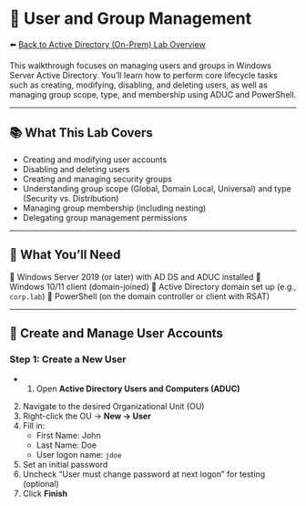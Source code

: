 # 👥 User and Group Management

⬅️ [Back to Active Directory (On-Prem) Lab Overview](./README.md)

This walkthrough focuses on managing users and groups in Windows Server Active Directory. You’ll learn how to perform core lifecycle tasks such as creating, modifying, disabling, and deleting users, as well as managing group scope, type, and membership using ADUC and PowerShell.

---

## 📚 What This Lab Covers

- Creating and modifying user accounts  
- Disabling and deleting users  
- Creating and managing security groups  
- Understanding group scope (Global, Domain Local, Universal) and type (Security vs. Distribution)  
- Managing group membership (including nesting)  
- Delegating group management permissions  

---

## 📝 What You’ll Need

🔹 Windows Server 2019 (or later) with AD DS and ADUC installed
🔹 Windows 10/11 client (domain-joined)
🔹 Active Directory domain set up (e.g., `corp.lab`)
🔹 PowerShell (on the domain controller or client with RSAT)

---

## 👤 Create and Manage User Accounts

### Step 1: Create a New User
- 1. Open **Active Directory Users and Computers (ADUC)**  
2. Navigate to the desired Organizational Unit (OU)  
3. Right-click the OU → **New → User**  
4. Fill in:
   - First Name: John  
   - Last Name: Doe  
   - User logon name: `jdoe`  
5. Set an initial password  
6. Uncheck “User must change password at next logon” for testing (optional)  
7. Click **Finish**
